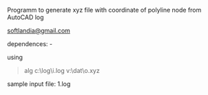 Programm to generate xyz file with coordinate of polyline node from AutoCAD log

softlandia@gmail.com

dependences: -

using

>alg c:\log\i.log v:\dat\o.xyz

sample input file: 1.log
